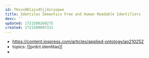 ```yaml
---
id: f6xxx08laju45jj4zcyopwo
title: Identitas Semantics Free and Human Readable Identifiers
desc: ''
updated: 1721500260275
created: 1721500097331
---
```


- https://content.iospress.com/articles/applied-ontology/ao210252
- topics: [[prdct.identitas]]
- 